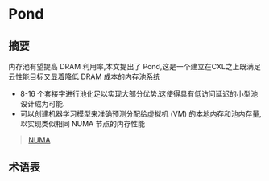 
# Pond

## 摘要

内存池有望提高 DRAM 利用率,本文提出了 Pond,这是一个建立在CXL之上既满足云性能目标又显着降低 DRAM 成本的内存池系统

- 8-16 个套接字进行池化足以实现大部分优势.这使得具有低访问延迟的小型池设计成为可能.
- 可以创建机器学习模型来准确预测分配给虚拟机 (VM) 的本地内存和池内存量,以实现类似相同 NUMA 节点的内存性能

> [NUMA](http://cenalulu.github.io/linux/numa/)

## 术语表
